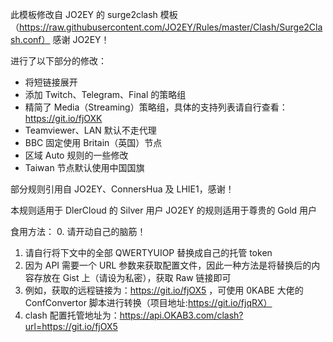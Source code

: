 此模板修改自 JO2EY 的 surge2clash 模板（https://raw.githubusercontent.com/JO2EY/Rules/master/Clash/Surge2Clash.conf）
感谢 JO2EY！


进行了以下部分的修改：
- 将短链接展开
- 添加 Twitch、Telegram、Final 的策略组
- 精简了 Media（Streaming）策略组，具体的支持列表请自行查看：https://git.io/fjOXK
- Teamviewer、LAN 默认不走代理
- BBC 固定使用 Britain（英国）节点
- 区域 Auto 规则的一些修改
- Taiwan 节点默认使用中国国旗


部分规则引用自 JO2EY、ConnersHua 及 LHIE1，感谢！


本规则适用于 DlerCloud 的 Silver 用户
JO2EY 的规则适用于尊贵的 Gold 用户


食用方法：
0. 请开动自己的脑筋！
1. 请自行将下文中的全部 QWERTYUIOP 替换成自己的托管 token
2. 因为 API 需要一个 URL 参数来获取配置文件，因此一种方法是将替换后的内容存放在 Gist 上（请设为私密），获取 Raw 链接即可
3. 例如，获取的远程链接为：https://git.io/fjOX5 ，可使用 0KABE 大佬的 ConfConvertor 脚本进行转换（项目地址:https://git.io/fjqRX）
4. clash 配置托管地址为：https://api.OKAB3.com/clash?url=https://git.io/fjOX5
